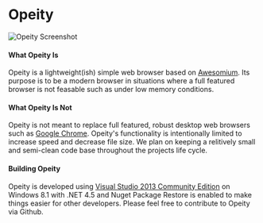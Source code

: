 # Opeity

![Opeity Screenshot](http://i.imgur.com/yqPNU8j.png "Extremely Simple WPF Web Browser")

#### What Opeity Is
Opeity is a lightweight(ish) simple web browser based on [Awesomium](www.awesomium.com). Its purpose is to be a modern browser 
in situations where a full featured browser is not feasable such as under low memory conditions.

#### What Opeity Is Not
Opeity is not meant to replace full featured, robust desktop web browsers such as [Google Chrome](http://www.google.com/chrome/). Opeity's functionality 
is intentionally limited to increase speed and decrease file size. We plan on keeping a relitively small and semi-clean code 
base throughout the projects life cycle.

#### Building Opeity
Opeity is developed using [Visual Studio 2013 Community Edition](https://www.visualstudio.com/en-us/news/vs2013-community-vs.aspx) 
on Windows 8.1 with .NET 4.5 and Nuget Package Restore is enabled to make things easier for other developers. Please feel free to 
contribute to Opeity via Github.
